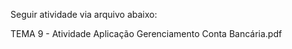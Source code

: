 Seguir atividade via arquivo abaixo:

TEMA 9 - Atividade Aplicação Gerenciamento Conta Bancária.pdf
